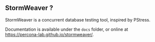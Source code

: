 ## StormWeaver ?

StormWeaver is a concurrent database testing tool, inspired by PStress.

Documentation is available under the `docs` folder, or online at https://percona-lab.github.io/stormweaver/.
